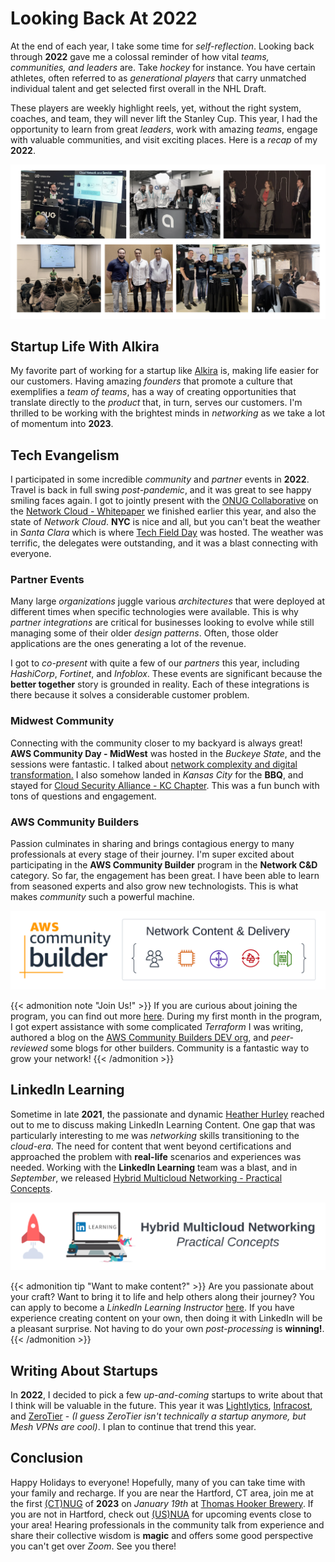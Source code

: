 # Looking Back At 2022


At the end of each year, I take some time for _self-reflection_. Looking back through **2022** gave me a colossal reminder of how vital _teams, communities, and leaders_ are. Take _hockey_ for instance. You have certain athletes, often referred to as _generational players_ that carry unmatched individual talent and get selected first overall in the NHL Draft.

These players are weekly highlight reels, yet, without the right system, coaches, and team, they will never lift the Stanley Cup. This year, I had the opportunity to learn from great _leaders_, work with amazing _teams_, engage with valuable communities, and visit exciting places. Here is a _recap_ of my **2022**.

![Highlights](highlights.png "Highlights")

## Startup Life With Alkira
My favorite part of working for a startup like [Alkira](https://alkira.com) is, making life easier for our customers. Having amazing _founders_ that promote a culture that exemplifies a _team of teams_, has a way of creating opportunities that translate directly to the _product_ that, in turn, serves our customers. I'm thrilled to be working with the brightest minds in _networking_ as we take a lot of momentum into **2023**.

## Tech Evangelism
I participated in some incredible _community_ and _partner_ events in **2022**. Travel is back in full swing _post-pandemic_, and it was great to see happy smiling faces again. I got to jointly present with the [ONUG Collaborative](https://onug.net/working-groups/network-cloud/) on the [Network Cloud - Whitepaper](https://onug.net/wp-content/uploads/2022/04/ONUG-Network-Cloud-White-Paper.pdf) we finished earlier this year, and also the state of _Network Cloud_. **NYC** is nice and all, but you can't beat the weather in _Santa Clara_ which is where [Tech Field Day](https://www.youtube.com/watch?v=gilQSBy3ljI) was hosted. The weather was terrific, the delegates were outstanding, and it was a blast connecting with everyone.

### Partner Events
Many large _organizations_ juggle various _architectures_ that were deployed at different times when specific technologies were available. This is why _partner integrations_ are critical for businesses looking to evolve while still managing some of their older _design patterns_. Often, those older applications are the ones generating a lot of the revenue.

I got to _co-present_ with quite a few of our _partners_ this year, including _HashiCorp_, _Fortinet_, and _Infoblox_. These events are significant because the **better together** story is grounded in reality. Each of these integrations is there because it solves a considerable customer problem.

### Midwest Community
Connecting with the community closer to my backyard is always great! **AWS Community Day - MidWest** was hosted in the _Buckeye State_, and the sessions were fantastic. I talked about [network complexity and digital transformation.](https://www.youtube.com/watch?v=fjISOH6ssSQ) I also somehow landed in _Kansas City_ for the **BBQ**, and stayed for [Cloud Security Alliance - KC Chapter](https://csakc.org/). This was a fun bunch with tons of questions and engagement. 

### AWS Community Builders
Passion culminates in sharing and brings contagious energy to many professionals at every stage of their journey. I'm super excited about participating in the **AWS Community Builder** program in the **Network C&D** category. So far, the engagement has been great. I have been able to learn from seasoned experts and also grow new technologists. This is what makes _community_ such a powerful machine.

![Community Builders](community-builders.png "Community Builders")

{{< admonition note "Join Us!" >}}
If you are curious about joining the program, you can find out more [here](https://aws.amazon.com/developer/community/community-builders/). During my first month in the program, I got expert assistance with some complicated _Terraform_ I was writing, authored a blog on the [AWS Community Builders DEV org](https://dev.to/aws-builders), and _peer-reviewed_ some blogs for other builders. Community is a fantastic way to grow your network!
{{< /admonition >}}

## LinkedIn Learning
Sometime in late **2021**, the passionate and dynamic [Heather Hurley](https://www.linkedin.com/in/heatherhurley/) reached out to me to discuss making LinkedIn Learning Content. One gap that was particularly interesting to me was _networking_ skills transitioning to the _cloud-era_. The need for content that went beyond certifications and approached the problem with **real-life** scenarios and experiences was needed. Working with the **LinkedIn Learning** team was a blast, and in _September_, we released [Hybrid Multicloud Networking - Practical Concepts](https://www.linkedin.com/learning-login/share?forceAccount=false&redirect=https%3A%2F%2Fwww.linkedin.com%2Flearning%2Fhybrid-multicloud-networking-practical-concepts%3Ftrk%3Dshare_ent_url%26shareId%3D%252F%252FVTUh5aQh63B64%252FlXLqSQ%253D%253D).

![LinkedIn Learning](linkedin-learning.png "LinkedIn Learning")

{{< admonition tip "Want to make content?" >}}
Are you passionate about your craft? Want to bring it to life and help others along their journey? You can apply to become a _LinkedIn Learning Instructor_ [here](https://learning.linkedin.com/instructors). If you have experience creating content on your own, then doing it with LinkedIn will be a pleasant surprise. Not having to do your own _post-processing_ is **winning!**. 
{{< /admonition >}}

## Writing About Startups
In **2022**, I decided to pick a few _up-and-coming_ startups to write about that I think will be valuable in the future. This year it was [Lightlytics](https://wcollins.io/posts/2022/shifting-left-with-lightlytics/), [Infracost](https://wcollins.io/posts/2022/calculating-cost-like-a-devops-boss-with-infracost-and-aws/), and [ZeroTier](https://wcollins.io/posts/2022/exploring-zerotier-for-remote-access/) - _(I guess ZeroTier isn't technically a startup anymore, but Mesh VPNs are cool)_. I plan to continue that trend this year.

## Conclusion
Happy Holidays to everyone! Hopefully, many of you can take time with your family and recharge. If you are near the Hartford, CT area, join me at the first [(CT)NUG](https://events.bizzabo.com/448357) of **2023** on _January 19th_ at [Thomas Hooker Brewery](https://hookerbeer.com/). If you are not in Hartford, check out [(US)NUA](https://www.usnua.com/) for upcoming events close to your area! Hearing professionals in the community talk from experience and share their collective wisdom is **magic** and offers some good perspective you can't get over _Zoom_. See you there!
